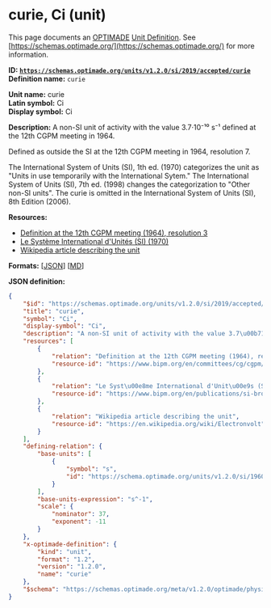 # curie, Ci (unit)
This page documents an [OPTIMADE](https://www.optimade.org/) [Unit Definition](https://schemas.optimade.org/#definitions). See [https://schemas.optimade.org/](https://schemas.optimade.org/) for more information.

**ID: [`https://schemas.optimade.org/units/v1.2.0/si/2019/accepted/curie`](https://schemas.optimade.org/units/v1.2.0/si/2019/accepted/curie)**  
**Definition name:** `curie`

**Unit name:** curie  
**Latin symbol:** Ci  
**Display symbol:** Ci  
  
**Description:** A non-SI unit of activity with the value 3.7·10⁻¹⁰ s⁻¹ defined at the 12th CGPM meeting in 1964.

Defined as outside the SI at the 12th CGPM meeting in 1964, resolution 7.

The International System of Units (SI), 1th ed. (1970) categorizes the unit as "Units in use temporarily with the International Sytem."
The International System of Units (SI), 7th ed. (1998) changes the categorization to "Other non-SI units".
The curie is omitted in the International System of Units (SI), 8th Edition (2006).

**Resources:**

- [Definition at the 12th CGPM meeting (1964), resolution 3](https://www.bipm.org/en/committees/cg/cgpm/12-1964/resolution-3)
- [Le Système International d'Unités (SI) (1970)](https://www.bipm.org/en/publications/si-brochure)
- [Wikipedia article describing the unit](https://en.wikipedia.org/wiki/Electronvolt)


**Formats:** [[JSON](curie.json)] [[MD](curie.md)]

**JSON definition:**

``` json
{
    "$id": "https://schemas.optimade.org/units/v1.2.0/si/2019/accepted/curie",
    "title": "curie",
    "symbol": "Ci",
    "display-symbol": "Ci",
    "description": "A non-SI unit of activity with the value 3.7\u00b710\u207b\u00b9\u2070 s\u207b\u00b9 defined at the 12th CGPM meeting in 1964.\n\nDefined as outside the SI at the 12th CGPM meeting in 1964, resolution 7.\n\nThe International System of Units (SI), 1th ed. (1970) categorizes the unit as \"Units in use temporarily with the International Sytem.\"\nThe International System of Units (SI), 7th ed. (1998) changes the categorization to \"Other non-SI units\".\nThe curie is omitted in the International System of Units (SI), 8th Edition (2006).",
    "resources": [
        {
            "relation": "Definition at the 12th CGPM meeting (1964), resolution 3",
            "resource-id": "https://www.bipm.org/en/committees/cg/cgpm/12-1964/resolution-3"
        },
        {
            "relation": "Le Syst\u00e8me International d'Unit\u00e9s (SI) (1970)",
            "resource-id": "https://www.bipm.org/en/publications/si-brochure"
        },
        {
            "relation": "Wikipedia article describing the unit",
            "resource-id": "https://en.wikipedia.org/wiki/Electronvolt"
        }
    ],
    "defining-relation": {
        "base-units": [
            {
                "symbol": "s",
                "id": "https://schema.optimade.org/units/v1.2.0/si/1960/named/second"
            }
        ],
        "base-units-expression": "s^-1",
        "scale": {
            "nominator": 37,
            "exponent": -11
        }
    },
    "x-optimade-definition": {
        "kind": "unit",
        "format": "1.2",
        "version": "1.2.0",
        "name": "curie"
    },
    "$schema": "https://schemas.optimade.org/meta/v1.2.0/optimade/physical_unit_definition.md"
}
```